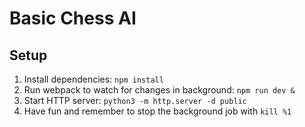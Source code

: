 # Basic Chess AI


## Setup

1. Install dependencies: `npm install`
2. Run webpack to watch for changes in background: `npm run dev &`
3. Start HTTP server: `python3 -m http.server -d public`
4. Have fun and remember to stop the background job with `kill %1`